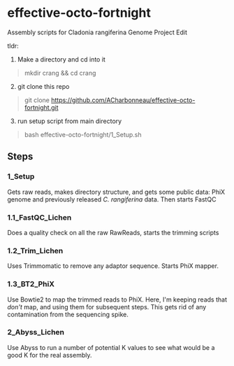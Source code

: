 # effective-octo-fortnight

Assembly scripts for Cladonia rangiferina Genome Project Edit

tldr:

 1. Make a directory and cd into it
  > mkdir crang && cd crang

 2. git clone this repo
  > git clone https://github.com/ACharbonneau/effective-octo-fortnight.git

 3. run setup script from main directory
  > bash effective-octo-fortnight/1_Setup.sh

## Steps

### 1_Setup

Gets raw reads, makes directory structure, and gets some public data: PhiX genome
and previously released *C. rangiferina* data.
Then starts FastQC

### 1.1_FastQC_Lichen

Does a quality check on all the raw RawReads, starts the trimming scripts

### 1.2_Trim_Lichen

Uses Trimmomatic to remove any adaptor sequence. Starts PhiX mapper.

### 1.3_BT2_PhiX

Use Bowtie2 to map the trimmed reads to PhiX. Here, I'm keeping reads that *don't*
map, and using them for subsequent steps. This gets rid of any contamination from
the sequencing spike.

### 2_Abyss_Lichen

Use Abyss to run a number of potential K values to see what would be a good K
for the real assembly.
